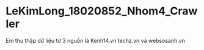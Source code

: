 # LeKimLong_18020852_Nhom4_Crawler
Em thu thập dữ liệu từ 3 nguồn là Kenh14.vn techz.vn và websosanh.vn
